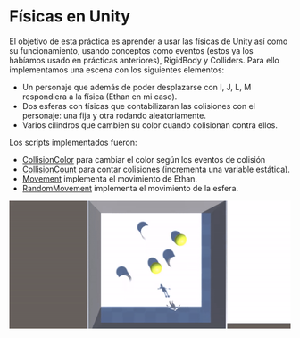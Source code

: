 # Físicas en Unity
El objetivo de esta práctica es aprender a usar las físicas de Unity así como su funcionamiento, usando conceptos como eventos (estos ya los habíamos usado en prácticas anteriores), RigidBody y Colliders. Para ello implementamos una escena con los siguientes elementos:

* Un personaje que además de poder desplazarse con I, J, L, M respondiera a la física (Ethan en mi caso).
* Dos esferas con físicas que contabilizaran las colisiones con el personaje: una fija y otra rodando aleatoriamente.
* Varios cilindros que cambien su color cuando colisionan contra ellos.

Los scripts implementados fueron:
* [CollisionColor](/p3/CollisionColor.cs) para cambiar el color según los eventos de colisión
* [CollisionCount](/p3/CollisionCount.cs) para contar colisiones (incrementa una variable estática).
* [Movement](/p3/Movement.cs) implementa el movimiento de Ethan.
* [RandomMovement](/p3/RandomMovement.cs) implementa el movimiento de la esfera.

![Gif](/p3/gif.gif)
